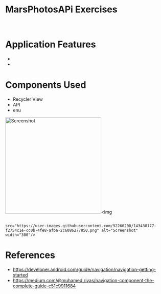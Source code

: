 # MarsPhotosAPi Exercises 
<br />


# Application Features

- 
- 


# Components Used

- Recycler View
- API
- enu







<img src="https://user-images.githubusercontent.com/92260200/143438103-c51c0b28-9819-407c-8b52-c6e52202e8c6.png" alt="Screenshot" width="300"/><img
                                                                                                                                                     
                                                                                                                                                     
                                                                                                                                                     
                                                                                                                                                     src="https://user-images.githubusercontent.com/92260200/143438177-f2754c1e-cc0b-4fe8-afba-2c6086277850.png" alt="Screenshot" width="300"/>


# References

- https://developer.android.com/guide/navigation/navigation-getting-started
- https://medium.com/@muhamed.riyas/navigation-component-the-complete-guide-c51c9911684



